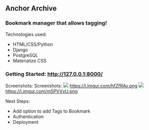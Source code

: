 ## Anchor Archive
### Bookmark manager that allows tagging!
  
Technologies used:
 - HTML/CSS/Python
 - Django
 - PostgreSQL
 - Materialize CSS

### Getting Started: http://127.0.0.1:8000/

Screenshots:
Screenshots:
![](<https://i.imgur.com/hfZfRAv.png>)
https://i.imgur.com/hfZfRAv.png
![](<https://i.imgur.com/m5PVVvU.png>)
https://i.imgur.com/m5PVVvU.png

Next Steps:
 - Add option to add Tags to Bookmark
 - Authentication
 - Deployment
